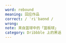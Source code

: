 ```yaml
---
word: rebound
meaning: 回应作品
correct: / ˈriˈbaʊnd /
wrong:
note: 来自篮球中的「篮板球」
category: Dribbble 上的黑话
---
```

